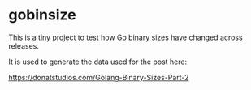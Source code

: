 # gobinsize

This is a tiny project to test how Go binary sizes have changed across releases.

It is used to generate the data used for the post here:

https://donatstudios.com/Golang-Binary-Sizes-Part-2

